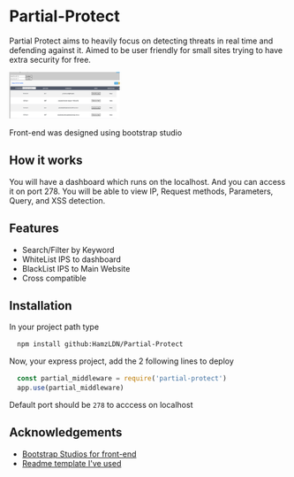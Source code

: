 
# Partial-Protect

Partial Protect aims to heavily focus on detecting threats in real time and defending against it. Aimed to be user friendly for small sites trying to have extra security for free.

<img src="ReadmeImages/Dashboard.png" width="200" />

Front-end was designed using bootstrap studio
## How it works

You will have a dashboard which runs on the localhost. And you can access it on port 278. You will be able to view IP, Request methods, Parameters, Query, and XSS detection. 


## Features

- Search/Filter by Keyword
- WhiteList IPS to dashboard
- BlackList IPS to Main Website
- Cross compatible 


## Installation

In your project path type

```bash
  npm install github:HamzLDN/Partial-Protect
```

Now, your express project, add the 2 following lines to deploy
```js
  const partial_middleware = require('partial-protect')
  app.use(partial_middleware)
```

Default port should be `278` to acccess on localhost
## Acknowledgements

 - [Bootstrap Studios for front-end](bootstrapstudio.io)
 - [Readme template I've used](https://readme.so/editor)

